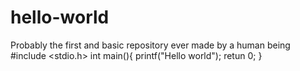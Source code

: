 # hello-world
Probably the first and basic repository ever made by a human being
#include <stdio.h>
int main(){ 
printf("Hello world");
retun 0;
}
